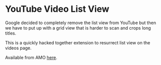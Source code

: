 # YouTube Video List View

Google decided to completely remove the list view from YouTube but then we have to put up with a grid view that is harder to scan and crops long titles.

This is a quickly hacked together extension to resurrect list view on the videos page.

Available from AMO [here](https://addons.mozilla.org/en-GB/developers/addon/youtube-video-list-view).
